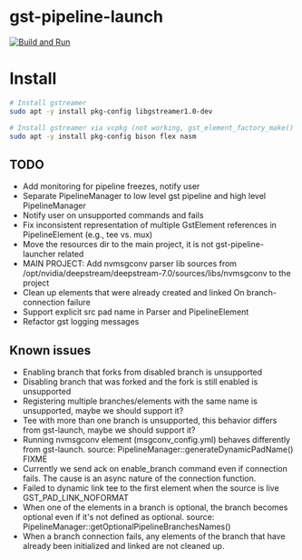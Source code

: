 # gst-pipeline-launch

[![Build and Run](https://github.com/shalex88/gst-example/actions/workflows/build.yaml/badge.svg)](https://github.com/shalex88/gst-example/actions/workflows/build.yaml)

# Install

```bash
# Install gstreamer
sudo apt -y install pkg-config libgstreamer1.0-dev

# Install gstreamer via vcpkg (not working, gst_element_factory_make() returns NULL)
sudo apt -y install pkg-config bison flex nasm
```

## TODO

- Add monitoring for pipeline freezes, notify user
- Separate PipelineManager to low level gst pipeline and high level PipelineManager
- Notify user on unsupported commands and fails
- Fix inconsistent representation of multiple GstElement references in PipelineElement (e.g., tee vs. mux)
- Move the resources dir to the main project, it is not gst-pipeline-launcher related
- MAIN PROJECT: Add nvmsgconv parser lib sources from /opt/nvidia/deepstream/deepstream-7.0/sources/libs/nvmsgconv to the project
- Clean up elements that were already created and linked On branch-connection failure
- Support explicit src pad name in Parser and PipelineElement
- Refactor gst logging messages

## Known issues

- Enabling branch that forks from disabled branch is unsupported
- Disabling branch that was forked and the fork is still enabled is unsupported
- Registering multiple branches/elements with the same name is unsupported, maybe we should support it?
- Tee with more than one branch is unsupported, this behavior differs from gst-launch, maybe we should support it?
- Running nvmsgconv element (msgconv_config.yml) behaves differently from gst-launch. source: PipelineManager::generateDynamicPadName() FIXME
- Currently we send ack on enable_branch command even if connection fails. The cause is an async nature of the connection function.
- Failed to dynamic link tee to the first element when the source is live GST_PAD_LINK_NOFORMAT
- When one of the elements in a branch is optional, the branch becomes optional even if it's not defined as optional. source: PipelineManager::getOptionalPipelineBranchesNames()
- When a branch connection fails, any elements of the branch that have already been initialized and linked are not cleaned up.